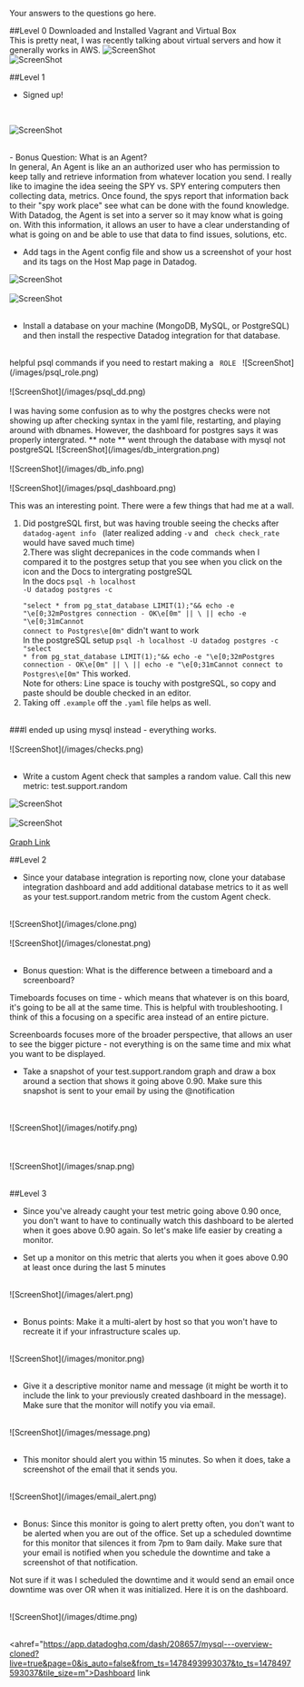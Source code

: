 Your answers to the questions go here.

##Level 0 
Downloaded and Installed  Vagrant and Virtual Box <br>
This is pretty neat, I was recently talking about virtual servers and how it generally works in AWS. 
![ScreenShot](/images/vargrant.png) <br>
![ScreenShot](/images/virtualbox.png)


##Level 1 
 - Signed up! 

<br>

![ScreenShot](/images/datadog_agent.png)

<br>
 - Bonus Question: What is an Agent? 

<br> 
 In general, An Agent is like an an authorized user who has permission to keep tally and retrieve information from whatever location you send. I really like to imagine the idea seeing the SPY vs. SPY  entering computers then collecting data, metrics. Once found, the spys report that information back to their "spy work place" see what can be done with the found knowledge. <br>
 With Datadog, the Agent is set into a server so it may know what is going on. With this information, it allows an user to have a clear understanding of what is going on and be able to use that data to find issues, solutions, etc. 
<br> 

- Add tags in the Agent config file and show us a screenshot of your host and its tags on the Host Map page in Datadog.

![ScreenShot](/images/host_map.png)
<br> 
<br>
![ScreenShot](/images/datadog_conf.png)
<br> 
<br>

 - Install a database on your machine (MongoDB, MySQL, or PostgreSQL) and then install the respective Datadog integration for that database.

<br>
helpful psql commands if you need to restart making a <code> ROLE </code>
![ScreenShot](/images/psql_role.png)
<br>
<br>
![ScreenShot](/images/psql_dd.png)
<br> 
<br>
I was having some confusion as to why the postgres checks were not showing up 
after checking syntax in the yaml file, restarting, and playing around with dbnames. However, the dashboard for postgres says it was properly intergrated. ** note ** went through the database with mysql not postgreSQL
![ScreenShot](/images/db_intergration.png)
<br> 
<br>
![ScreenShot](/images/db_info.png)
<br> 
<br>
![ScreenShot](/images/psql_dashboard.png)


This was an interesting point. There were a few things that had me at a wall. 
1. Did postgreSQL first, but was having trouble seeing the checks after <code> datadog-agent info </code> (later realized adding <code>-v</code> and <code> check check_rate</code> would have saved much time) <br>
2.There was slight decrepanices in the code commands when I compared it to the postgres setup that you see when you click on the icon and the Docs to intergrating postgreSQL <br> 
In the docs <code>psql -h localhost -U datadog postgres -c \
"select * from pg_stat_database LIMIT(1);"&& echo -e "\e[0;32mPostgres connection - OK\e[0m" || \ || echo -e "\e[0;31mCannot connect to Postgres\e[0m"</code> didn't want to work<br> 
In the postgreSQL setup <code>psql -h localhost -U datadog postgres -c "select * from pg_stat_database LIMIT(1);"&& echo -e "\e[0;32mPostgres connection - OK\e[0m" || \ || echo -e "\e[0;31mCannot connect to Postgres\e[0m"</code> This worked.<br>
Note for others: Line space is touchy with postgreSQL, so copy and paste should be double checked in an editor.
3. Taking off <code>.example</code> off the <code>.yaml</code> file helps as well. <br>
<br>
###I ended up using mysql instead - everything works. 
<br>
<br>
![ScreenShot](/images/checks.png)
<br> 
<br>

- Write a custom Agent check that samples a random value. Call this new metric: test.support.random

![ScreenShot](/images/mysql_py.png)
<br> 
<br>
![ScreenShot](/images/test.png)
<br> 
<br>
<a href="https://app.datadoghq.com/metric/explorer?live=true&page=0&is_auto=false&from_ts=1478488702062&to_ts=1478492302062&tile_size=m&exp_metric=test.support.random&exp_scope=&exp_agg=avg&exp_row_type=metric">Graph Link</a>

##Level 2
<br>

- Since your database integration is reporting now, clone your database integration dashboard and add additional database metrics to it as well as your test.support.random metric from the custom Agent check.

<br>
![ScreenShot](/images/clone.png)
<br> 
<br>
![ScreenShot](/images/clonestat.png)
<br> 
<br>


- Bonus question: What is the difference between a timeboard and a screenboard?

Timeboards focuses on time - which means that whatever is on this board, it's going to be all at the same time. This is helpful with troubleshooting. I think of this a focusing on a specific area instead of an entire picture. 

Screenboards focuses more of the broader perspective, that allows an user to see the bigger picture - not everything is on the same time and mix what you want to be displayed. 

- Take a snapshot of your test.support.random graph and draw a box around a section that shows it going above 0.90. Make sure this snapshot is sent to your email by using the @notification

<br> 
<br>
![ScreenShot](/images/notify.png)
<br> 
<br>
<br> 
<br>
![ScreenShot](/images/snap.png)
<br> 
<br>

##Level 3

- Since you've already caught your test metric going above 0.90 once, you don't want to have to continually watch this dashboard to be alerted when it goes above 0.90 again. So let's make life easier by creating a monitor.



- Set up a monitor on this metric that alerts you when it goes above 0.90 at least once during the last 5 minutes

<br>
![ScreenShot](/images/alert.png)
<br> 
<br>

- Bonus points: Make it a multi-alert by host so that you won't have to recreate it if your infrastructure scales up.

<br>
![ScreenShot](/images/monitor.png)
<br> 
<br>

- Give it a descriptive monitor name and message (it might be worth it to include the link to your previously created dashboard in the message). Make sure that the monitor will notify you via email.

<br>
![ScreenShot](/images/message.png)
<br> 
<br>

- This monitor should alert you within 15 minutes. So when it does, take a screenshot of the email that it sends you.

<br>
![ScreenShot](/images/email_alert.png)
<br> 
<br>

- Bonus: Since this monitor is going to alert pretty often, you don't want to be alerted when you are out of the office. Set up a scheduled downtime for this monitor that silences it from 7pm to 9am daily. Make sure that your email is notified when you schedule the downtime and take a screenshot of that notification.

Not sure if it was I scheduled the downtime and it would send an email once downtime was over OR when it was initialized. Here it is on the dashboard. 

<br>
![ScreenShot](/images/dtime.png)
<br> 
<br>

<ahref="https://app.datadoghq.com/dash/208657/mysql---overview-cloned?live=true&page=0&is_auto=false&from_ts=1478493993037&to_ts=1478497593037&tile_size=m">Dashboard link</a>









    
    
    
    
